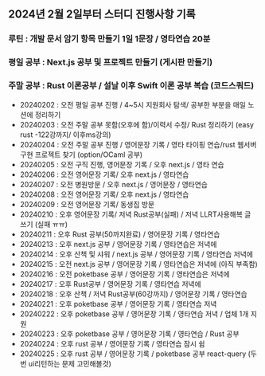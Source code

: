 ## 2024년 2월 2일부터 스터디 진행사항 기록
### 루틴 : 개발 문서 암기 항목 만들기 1일 1문장 / 영타연습 20분
### 평일 공부 : Next.js 공부 및 프로젝트 만들기 (게시판 만들기)
### 주말 공부 : Rust 이론공부 / 설날 이후 Swift 이론 공부 복습 (코드스쿼드)

- 20240202 : 오전 평일 공부 진행 / 4~5시 지원회사 탐색/ 공부한 부분을 매일 노션에 정리하기 
- 20240203 : 오전 주말 공부 못함(오후에 함)/이력서 수정/ Rust 정리하기 (easy rust -122강까지/ 이후ms강의)
- 20240204 : 오전 주말 공부 진행 / 영어문장 기록 / 영타 타이핑 연습/rust 웹서버 구현 프로젝트 찾기 (option/OCaml 공부)
- 20240205 : 오전 구직 진행, 영어문장 기록 / 오후 next.js / 영타 연습
- 20240206 : 오전 영어문장 기록/ 오후 next.js / 영타연습
- 20240207 : 오전 병원방문 / 오후 next.js / 영어문장 / 영타연습
- 20240208 : 오전 영어문장 기록/ 오후 next.js / 영타연습
- 20240209 : 오전 영어문장 기록/ 동생집 방문  
- 20240210 : 오후 영어문장 기록/ 저녁 Rust공부(실패) / 저녁 LLRT사용해복 글 쓰기 (실패 ㅠㅠ) 
- 20240211 : 오후 Rust 공부(50까지완료) / 영어문장 기록 / 영타연습 
- 20240213 : 오후 next.js 공부 / 영어문장 기록 / 영타연습은 저녁에 
- 20240214 : 오후 산책 및 샤워 / next.js 공부 / 영어문장 기록 / 영타연습 저녁에  
- 20240215 : 오전 next.js 공부 / 영어문장 기록 / 영타연습은 저녁에 (아직 부족함)  
- 20240216 : 오전 poketbase 공부 / 영어문장 기록 / 영타연습은 저녁에  
- 20240217 : 오후 Rust공부 / 영어문장 기록 / 영타연습 저녁에 
- 20240218 : 오후 산책 / 저녁 Rust공부(60강까지) /  영어문장 기록 / 영타연습  
- 20240221 : 오후 poketbase 공부 / 영어문장 기록 / 영타연습 저녁
- 20240222 : 오후 poketbase 공부 / 영어문장 기록 / 영타연습 저녁 / 업체 1개 지원  
- 20240223 : 오후 poketbase 공부 / 영어문장 기록 / 영타연습 / Rust 공부  
- 20240224 : 오후 rust 공부 / 영어문장 기록 / 영타연습 잠시 쉼
- 20240225 : 오후 rust 공부 / 영어문장 기록 / poketbase 공부 react-query (두번 ui리턴하는 문제 고민해볼것)
